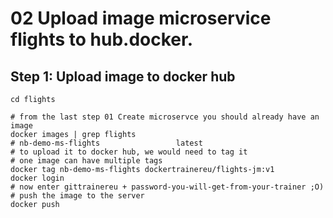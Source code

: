 # 02 Upload image microservice flights to hub.docker. 

## Step 1: Upload image to docker hub 

```
cd flights
```

```
# from the last step 01 Create microservce you should already have an image
docker images | grep flights
# nb-demo-ms-flights                 latest  
# to upload it to docker hub, we would need to tag it
# one image can have multiple tags
docker tag nb-demo-ms-flights dockertrainereu/flights-jm:v1
docker login
# now enter gittrainereu + password-you-will-get-from-your-trainer ;O)
# push the image to the server 
docker push
```
